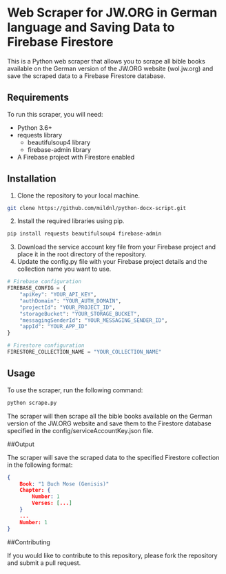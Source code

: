 # Web Scraper for JW.ORG in German language and Saving Data to Firebase Firestore

This is a Python web scraper that allows you to scrape all bible books available on the German version of the JW.ORG website (wol.jw.org) and save the scraped data to a Firebase Firestore database.

## Requirements

To run this scraper, you will need:

- Python 3.6+
- requests library
    - beautifulsoup4 library
    - firebase-admin library
- A Firebase project with Firestore enabled

## Installation

1. Clone the repository to your local machine.
```bash
git clone https://github.com/mildnl/python-docx-script.git
```
2. Install the required libraries using pip.
```bash
pip install requests beautifulsoup4 firebase-admin
```
3. Download the service account key file from your Firebase project and place it in the root directory of the repository.
4. Update the config.py file with your Firebase project details and the collection name you want to use.
```python
# Firebase configuration
FIREBASE_CONFIG = {
    "apiKey": "YOUR_API_KEY",
    "authDomain": "YOUR_AUTH_DOMAIN",
    "projectId": "YOUR_PROJECT_ID",
    "storageBucket": "YOUR_STORAGE_BUCKET",
    "messagingSenderId": "YOUR_MESSAGING_SENDER_ID",
    "appId": "YOUR_APP_ID"
}

# Firestore configuration
FIRESTORE_COLLECTION_NAME = "YOUR_COLLECTION_NAME"
```
## Usage

To use the scraper, run the following command:

```bash
python scrape.py
```
The scraper will then scrape all the bible books available on the German version of the JW.ORG website and save them to the Firestore database specified in the config/serviceAccountKey.json file.

##Output

The scraper will save the scraped data to the specified Firestore collection in the following format:

```json
{
    Book: "1 Buch Mose (Genisis)"
    Chapter: {
        Number: 1
        Verses: [...]
    }
    ...
    Number: 1
}
```
##Contributing

If you would like to contribute to this repository, please fork the repository and submit a pull request.